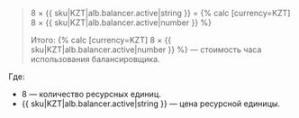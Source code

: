 > 8 × {{ sku|KZT|alb.balancer.active|string }} = {% calc [currency=KZT] 8 × {{ sku|KZT|alb.balancer.active|number }} %}
>
> Итого: {% calc [currency=KZT] 8 × {{ sku|KZT|alb.balancer.active|number }} %} — стоимость часа использования балансировщика.

Где:

* 8 — количество ресурсных единиц.
* {{ sku|KZT|alb.balancer.active|string }} — цена ресурсной единицы.